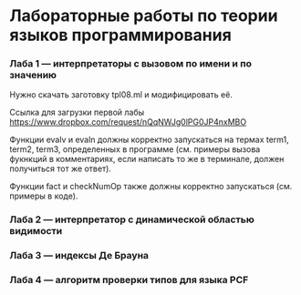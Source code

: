 # Лабораторные работы по теории языков программирования

### Лаба 1 — интерпретаторы с вызовом по имени и по значению

Нужно скачать заготовку tpl08.ml и модифицировать её. 

Ссылка для загрузки первой лабы https://www.dropbox.com/request/nQqNWJg0lPG0JP4nxMBO

Функции evalv и evaln должны корректно запускаться на термах term1, term2, term3, определенных в программе (см. примеры вызова фукнкций в комментариях, если написать то же в терминале, должен получиться тот же ответ).

Функции fact и checkNumOp также должны корректно запускаться (см. примеры в коде).

### Лаба 2 — интерпретатор с динамической областью видимости

### Лаба 3 — индексы Де Брауна

### Лаба 4 — алгоритм проверки типов для языка PCF
 
